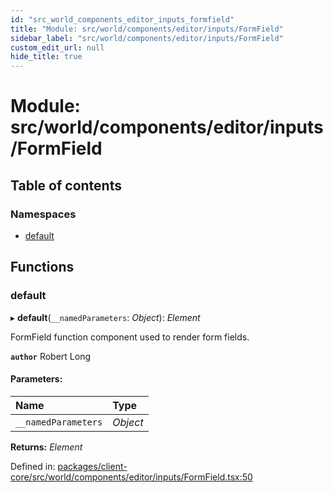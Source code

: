 ```yaml
---
id: "src_world_components_editor_inputs_formfield"
title: "Module: src/world/components/editor/inputs/FormField"
sidebar_label: "src/world/components/editor/inputs/FormField"
custom_edit_url: null
hide_title: true
---
```


# Module: src/world/components/editor/inputs/FormField

## Table of contents

### Namespaces

- [default](src_world_components_editor_inputs_formfield.default.md)

## Functions

### default

▸ **default**(`__namedParameters`: *Object*): *Element*

FormField function component used to render form fields.

**`author`** Robert Long

#### Parameters:

Name | Type |
:------ | :------ |
`__namedParameters` | *Object* |

**Returns:** *Element*

Defined in: [packages/client-core/src/world/components/editor/inputs/FormField.tsx:50](https://github.com/xr3ngine/xr3ngine/blob/77d12cea0/packages/client-core/src/world/components/editor/inputs/FormField.tsx#L50)
